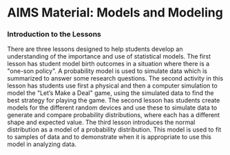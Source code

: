 # AIMS Material: Models and Modeling


### Introduction to the Lessons


There are three lessons designed to help students develop an understanding of the importance and use of statistical models. The first lesson has student model birth outcomes in a situation where there is a "one-son policy". A probability model is used to simulate data which is summarized to answer some research questions. The second activity in this lesson has students use first a physical and then a computer simulation to model the "Let’s Make a Deal" game, using the simulated data to find the best strategy for playing the game. The second lesson has students create models for the different random devices and use these to simulate data to generate and compare probability distributions, where each has a different shape and expected value. The third lesson introduces the normal distribution as a model of a probability distribution. This model is used to fit to samples of data and to demonstrate when it is appropriate to use this model in analyzing data. 
